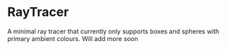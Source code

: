 # RayTracer
A minimal ray tracer that currently only supports boxes and spheres with primary ambient colours.
Will add more soon
